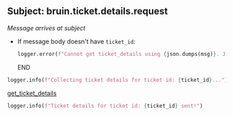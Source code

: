 ## Subject: bruin.ticket.details.request

_Message arrives at subject_

* If message body doesn't have `ticket_id`:
  ```python
  logger.error(f"Cannot get ticket_details using {json.dumps(msg)}. JSON malformed")
  ```
  END

```python
logger.info(f"Collecting ticket details for ticket id: {ticket_id}...")
```

[get_ticket_details](../repositories/bruin_repository/get_ticket_details.md)

```python
logger.info(f"Ticket details for ticket id: {ticket_id} sent!")
```
